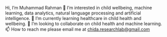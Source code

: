  Hi, I’m Muhammad Rahman
👀 I’m interested in child wellbeing, machine learning, data analytics, natural language processing and artificial intelligence.
🌱 I’m currently learning healthcare in child health and wellbeing.
💞️ I’m looking to collaborate on child health and machine learning.
📫 How to reach me please email me at chida.researchlab@gmail.com

<!---
chidalab/chidalab is a ✨ special ✨ repository because its `README.md` (this file) appears on your GitHub profile.
You can click the Preview link to take a look at your changes.
--->
